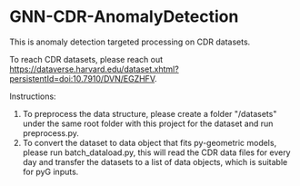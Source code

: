 # GNN-CDR-AnomalyDetection
This is anomaly detection targeted processing on CDR datasets.

To reach CDR datasets, please reach out https://dataverse.harvard.edu/dataset.xhtml?persistentId=doi:10.7910/DVN/EGZHFV.

Instructions:
1. To preprocess the data structure, please create a folder "/datasets" under the same root folder with this project for the dataset and run preprocess.py.
2. To convert the dataset to data object that fits py-geometric models, please run batch_dataload.py, this will read the CDR data files for every day and transfer the datasets to a list of data objects, which is suitable for pyG inputs.
